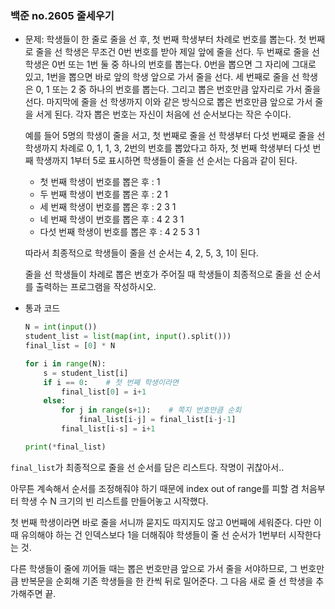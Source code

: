 ### 백준 no.2605 줄세우기

- 문제: 학생들이 한 줄로 줄을 선 후, 첫 번째 학생부터 차례로 번호를 뽑는다. 첫 번째로 줄을 선 학생은 무조건 0번 번호를 받아 제일 앞에 줄을 선다. 두 번째로 줄을 선 학생은 0번 또는 1번 둘 중 하나의 번호를 뽑는다. 0번을 뽑으면 그 자리에 그대로 있고, 1번을 뽑으면 바로 앞의 학생 앞으로 가서 줄을 선다. 세 번째로 줄을 선 학생은 0, 1 또는 2 중 하나의 번호를 뽑는다. 그리고 뽑은 번호만큼 앞자리로 가서 줄을 선다. 마지막에 줄을 선 학생까지 이와 같은 방식으로 뽑은 번호만큼 앞으로 가서 줄을 서게 된다. 각자 뽑은 번호는 자신이 처음에 선 순서보다는 작은 수이다.
  
  예를 들어 5명의 학생이 줄을 서고, 첫 번째로 줄을 선 학생부터 다섯 번째로 줄을 선 학생까지 차례로 0, 1, 1, 3, 2번의 번호를 뽑았다고 하자, 첫 번째 학생부터 다섯 번째 학생까지 1부터 5로 표시하면 학생들이 줄을 선 순서는 다음과 같이 된다.
  
  - 첫 번째 학생이 번호를 뽑은 후 : 1
  - 두 번째 학생이 번호를 뽑은 후 : 2 1
  - 세 번째 학생이 번호를 뽑은 후 : 2 3 1
  - 네 번째 학생이 번호를 뽑은 후 : 4 2 3 1
  - 다섯 번째 학생이 번호를 뽑은 후 : 4 2 5 3 1
  
  따라서 최종적으로 학생들이 줄을 선 순서는 4, 2, 5, 3, 1이 된다.
  
  줄을 선 학생들이 차례로 뽑은 번호가 주어질 때 학생들이 최종적으로 줄을 선 순서를 출력하는 프로그램을 작성하시오.

- 통과 코드
  
  ```python
  N = int(input())
  student_list = list(map(int, input().split()))
  final_list = [0] * N
  
  for i in range(N):
      s = student_list[i]
      if i == 0:    # 첫 번째 학생이라면
          final_list[0] = i+1
      else:
          for j in range(s+1):    # 쪽지 번호만큼 순회
              final_list[i-j] = final_list[i-j-1]
          final_list[i-s] = i+1
  
  print(*final_list)
  ```

`final_list`가 최종적으로 줄을 선 순서를 담은 리스트다. 작명이 귀찮아서.. 

아무튼 계속해서 순서를 조정해줘야 하기 때문에 index out of range를 피할 겸 처음부터 학생 수 N 크기의 빈 리스트를 만들어놓고 시작했다.

첫 번째 학생이라면 바로 줄을 서니까 묻지도 따지지도 않고 0번째에 세워준다. 다만 이 때 유의해야 하는 건 인덱스보다 1을 더해줘야 학생들이 줄 선 순서가 1번부터 시작한다는 것.

다른 학생들이 줄에 끼어들 때는 뽑은 번호만큼 앞으로 가서 줄을 서야하므로, 그 번호만큼 반복문을 순회해 기존 학생들을 한 칸씩 뒤로 밀어준다. 그 다음 새로 줄 선 학생을 추가해주면 끝.


